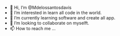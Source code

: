 - 👋 Hi, I’m @Mdelossantosdavis
- 👀 I’m interested in learn all code in the world. 
- 🌱 I’m currently learning software and create all app. 
- 💞️ I’m looking to collaborate on myselft. 
- 📫 How to reach me ...

<!---
Mdelossantosdavis/Mdelossantosdavis is a ✨ special ✨ repository because its `README.md` (this file) appears on your GitHub profile.
You can click the Preview link to take a look at your changes.
--->
